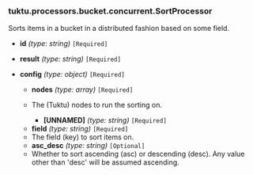 ### tuktu.processors.bucket.concurrent.SortProcessor
Sorts items in a bucket in a distributed fashion based on some field.

  * **id** *(type: string)* `[Required]`

  * **result** *(type: string)* `[Required]`

  * **config** *(type: object)* `[Required]`

    * **nodes** *(type: array)* `[Required]`
    - The (Tuktu) nodes to run the sorting on.
 
      * **[UNNAMED]** *(type: string)* `[Required]`

    * **field** *(type: string)* `[Required]`
    - The field (key) to sort items on.
 
    * **asc_desc** *(type: string)* `[Optional]`
    - Whether to sort ascending (asc) or descending (desc). Any value other than 'desc' will be assumed ascending.
 
